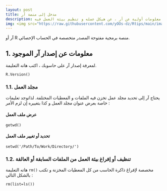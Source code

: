 ```yaml
---
layout: post
title: مدخل إلى منصة آر
description: معلومات أولية عن آر ، عن هيكل عمله و تنظيم بيئة العمل فيه 
img: <img src="https://raw.githubusercontent.com/yOOs-dz/Rtips/main/images/logo_Rtips.png" width='100' height= auto/>
---
```



آر أو R منصة برمجية مفتوحة المصدر متخصصة في الحساب الإحصائي.


## 1. معلومات عن إصدار آر الموجود

لمعرفة إصدار آر على حاسوبك ، اكتب هاته التعليمة.

```
R.Version()
```
### 1.1. مجلد العمل

يحتاج آر إلى تحديد مجلد عمل تخزن فيه الملفات و المعطيات المختلفة. لذاتوجد تعليمات خاصة بعرض عنوان مجلد العمل و كذا بتغييره إن لزم الأمر :

#### عرض ملف العمل
```
getwd()
```
#### تحديد أو تغيير ملف العمل
```
setwd('/Path/To/Work/Directory/')
```

### 1.2. تنظيف أو إفراغ بيئة العمل من الملفات السابقة أو العالقة


هاته التعليمة ```rm()``` مخصصة لإفراغ ذاكرة الحاسب من كل المعطيات المخزنة و تكتب بالشكل التالي :

```
rm(list=ls())
```

